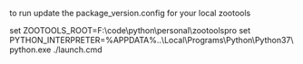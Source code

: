 to run 
update the package_version.config for your local zootools


set ZOOTOOLS_ROOT=F:\code\python\personal\zootoolspro
set PYTHON_INTERPRETER=%APPDATA%\..\Local\Programs\Python\Python37\python.exe
./launch.cmd